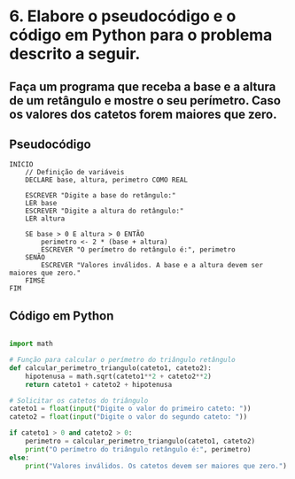 # 6. Elabore o pseudocódigo e o código em Python para o problema descrito a seguir.
## Faça um programa que receba a base e a altura de um retângulo e mostre o seu perímetro. Caso os valores dos catetos forem maiores que zero.

## Pseudocódigo
```
INÍCIO
    // Definição de variáveis
    DECLARE base, altura, perimetro COMO REAL

    ESCREVER "Digite a base do retângulo:"
    LER base
    ESCREVER "Digite a altura do retângulo:"
    LER altura

    SE base > 0 E altura > 0 ENTÃO
        perimetro <- 2 * (base + altura)
        ESCREVER "O perímetro do retângulo é:", perimetro
    SENÃO
        ESCREVER "Valores inválidos. A base e a altura devem ser maiores que zero."
    FIMSE
FIM
```

## Código em Python
```python

import math

# Função para calcular o perímetro do triângulo retângulo
def calcular_perimetro_triangulo(cateto1, cateto2):
    hipotenusa = math.sqrt(cateto1**2 + cateto2**2)
    return cateto1 + cateto2 + hipotenusa

# Solicitar os catetos do triângulo
cateto1 = float(input("Digite o valor do primeiro cateto: "))
cateto2 = float(input("Digite o valor do segundo cateto: "))

if cateto1 > 0 and cateto2 > 0:
    perimetro = calcular_perimetro_triangulo(cateto1, cateto2)
    print("O perímetro do triângulo retângulo é:", perimetro)
else:
    print("Valores inválidos. Os catetos devem ser maiores que zero.")

```